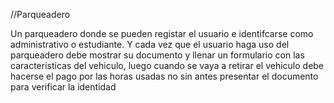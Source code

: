 //Parqueadero

Un parqueadero donde se pueden registar el usuario e identifcarse como administrativo o  estudiante. 
Y cada vez que el usuario haga uso del parqueadero debe mostrar su documento y llenar un formulario con las caracteristicas del vehiculo, luego cuando se vaya a retirar el vehiculo debe hacerse el pago por las horas usadas no sin antes presentar el documento para verificar la identidad